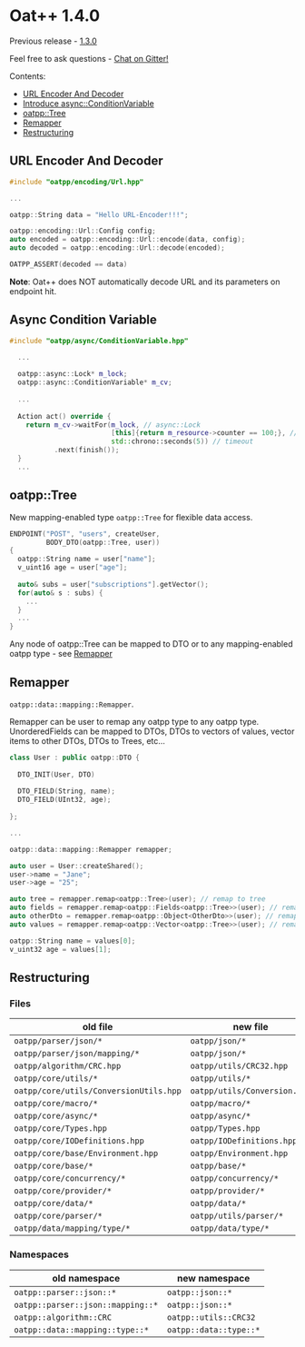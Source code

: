 # Oat++ 1.4.0

Previous release - [1.3.0](1.3.0.md)

Feel free to ask questions - [Chat on Gitter!](https://gitter.im/oatpp-framework/Lobby)

Contents:

- [URL Encoder And Decoder](#url-encoder-and-decoder)
- [Introduce async::ConditionVariable](#async-condition-variable)
- [oatpp::Tree](#oatpptree)
- [Remapper](#remapper)
- [Restructuring](#restructuring)


## URL Encoder And Decoder

```cpp
#include "oatpp/encoding/Url.hpp"

...

oatpp::String data = "Hello URL-Encoder!!!";

oatpp::encoding::Url::Config config;
auto encoded = oatpp::encoding::Url::encode(data, config);
auto decoded = oatpp::encoding::Url::decode(encoded);

OATPP_ASSERT(decoded == data)
```
**Note**: Oat++ does NOT automatically decode URL and its parameters on endpoint hit. 

## Async Condition Variable

```cpp
#include "oatpp/async/ConditionVariable.hpp"

  ...
  
  oatpp::async::Lock* m_lock;
  oatpp::async::ConditionVariable* m_cv;
  
  ...
  
  Action act() override {
    return m_cv->waitFor(m_lock, // async::Lock
                         [this]{return m_resource->counter == 100;}, // condition
                         std::chrono::seconds(5)) // timeout
           .next(finish());
  }
  ...
```

## oatpp::Tree

New mapping-enabled type `oatpp::Tree` for flexible data access.

```cpp
ENDPOINT("POST", "users", createUser,
         BODY_DTO(oatpp::Tree, user))
{
  oatpp::String name = user["name"];
  v_uint16 age = user["age"];
  
  auto& subs = user["subscriptions"].getVector();
  for(auto& s : subs) {
    ...
  }
  ...
}
```

Any node of oatpp::Tree can be mapped to DTO or to any mapping-enabled oatpp type - see [Remapper](#remapper)

## Remapper

`oatpp::data::mapping::Remapper`.  

Remapper can be user to remap any oatpp type to any oatpp type.
UnorderedFields can be mapped to DTOs, DTOs to vectors of values, vector items to other DTOs, DTOs to Trees, etc...

```cpp
class User : public oatpp::DTO {
  
  DTO_INIT(User, DTO)
  
  DTO_FIELD(String, name);
  DTO_FIELD(UInt32, age);
  
};

...

oatpp::data::mapping::Remapper remapper;

auto user = User::createShared();
user->name = "Jane";
user->age = "25";

auto tree = remapper.remap<oatpp::Tree>(user); // remap to tree
auto fields = remapper.remap<oatpp::Fields<oatpp::Tree>>(user); // remap to Fields 
auto otherDto = remapper.remap<oatpp::Object<OtherDto>>(user); // remap to OtherDto
auto values = remapper.remap<oatpp::Vector<oatpp::Tree>>(user); // remap to Vector

oatpp::String name = values[0];
v_uint32 age = values[1];
```

## Restructuring

### Files

| old file                               | new file                     |
|----------------------------------------|------------------------------|
| `oatpp/parser/json/*`                  | `oatpp/json/*`               |
| `oatpp/parser/json/mapping/*`          | `oatpp/json/*`               |
| `oatpp/algorithm/CRC.hpp`              | `oatpp/utils/CRC32.hpp`      |
| `oatpp/core/utils/*`                   | `oatpp/utils/*`              |
| `oatpp/core/utils/ConversionUtils.hpp` | `oatpp/utils/Conversion.hpp` |
| `oatpp/core/macro/*`                   | `oatpp/macro/*`              |
| `oatpp/core/async/*`                   | `oatpp/async/*`              |
| `oatpp/core/Types.hpp`                 | `oatpp/Types.hpp`            |
| `oatpp/core/IODefinitions.hpp`         | `oatpp/IODefinitions.hpp`    |
| `oatpp/core/base/Environment.hpp`      | `oatpp/Environment.hpp`      |
| `oatpp/core/base/*`                    | `oatpp/base/*`               |
| `oatpp/core/concurrency/*`             | `oatpp/concurrency/*`        |
| `oatpp/core/provider/*`                | `oatpp/provider/*`           |
| `oatpp/core/data/*`                    | `oatpp/data/*`               |
| `oatpp/core/parser/*`                  | `oatpp/utils/parser/*`       |
| `oatpp/data/mapping/type/*`            | `oatpp/data/type/*`          |

### Namespaces

| old namespace                     | new namespace          |
|-----------------------------------|------------------------|
| `oatpp::parser::json::*`          | `oatpp::json::*`       |
| `oatpp::parser::json::mapping::*` | `oatpp::json::*`       |
| `oatpp::algorithm::CRC`           | `oatpp::utils::CRC32`  |
| `oatpp::data::mapping::type::*`   | `oatpp::data::type::*` |


